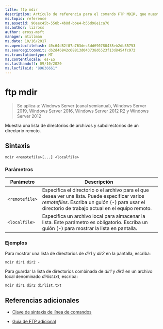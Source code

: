 ```yaml
---
title: ftp mdir
description: Artículo de referencia para el comando FTP MDIR, que muestra una lista de directorios de archivos y subdirectorios de un directorio remoto.
ms.topic: reference
ms.assetid: 90eec45b-558b-4b8d-bbe4-b56d98e1ca70
ms.author: lizross
author: eross-msft
manager: mtillman
ms.date: 10/16/2017
ms.openlocfilehash: 40c64d82f07a763dec3dd690780438eb2db35753
ms.sourcegitcommit: db2d46842c68813d043738d6523f13d8454fc972
ms.translationtype: MT
ms.contentlocale: es-ES
ms.lasthandoff: 09/10/2020
ms.locfileid: "89636661"
---
```

# <a name="ftp-mdir"></a>ftp mdir

> Se aplica a: Windows Server (canal semianual), Windows Server 2019, Windows Server 2016, Windows Server 2012 R2 y Windows Server 2012

Muestra una lista de directorios de archivos y subdirectorios de un directorio remoto.

## <a name="syntax"></a>Sintaxis

```
mdir <remotefile>[...] <localfile>
```

### <a name="parameters"></a>Parámetros

| Parámetro | Descripción |
| --------- | ----------- |
| `<remotefile>` | Especifica el directorio o el archivo para el que desea ver una lista. Puede especificar varios *remotefiles*. Escriba un guión (-) para usar el directorio de trabajo actual en el equipo remoto. |
| `<localfile>` | Especifica un archivo local para almacenar la lista. Este parámetro es obligatorio. Escriba un guión (-) para mostrar la lista en pantalla. |

### <a name="examples"></a>Ejemplos

Para mostrar una lista de directorios de *dir1* y *dir2* en la pantalla, escriba:

```
mdir dir1 dir2 -
```

Para guardar la lista de directorios combinada de *dir1* y *dir2* en un archivo local denominado *dirlist.txt*, escriba:

```
mdir dir1 dir2 dirlist.txt
```

## <a name="additional-references"></a>Referencias adicionales

- [Clave de sintaxis de línea de comandos](command-line-syntax-key.md)

- [Guía de FTP adicional](/previous-versions/orphan-topics/ws.10/cc756013(v=ws.10))
